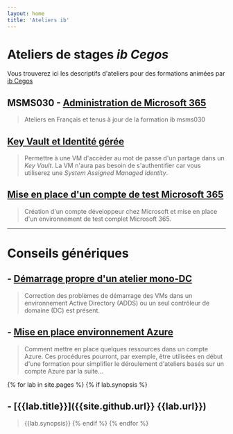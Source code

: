 ```yaml
---
layout: home
title: 'Ateliers ib'
---
```

# Ateliers de stages *ib Cegos*
Vous trouverez ici les descriptifs d'ateliers pour des formations animées par [ib Cegos](https://www.ib-formation.fr)
## MSMS030 - [Administration de Microsoft 365](msms030fr)
> Ateliers en Français et tenus à jour de la formation ib msms030

## [Key Vault et Identité gérée](managedId)  
> Permettre à une VM d'accèder au mot de passe d'un partage dans un *Key Vault*. La VM n'aura pas besoin de s'authentifier car vous utiliserez une *System Assigned Managed Identity*.  

## [Mise en place d'un compte de test Microsoft 365](test365)
> Création d'un compte développeur chez Microsoft et mise en place d'un environnement de test complet Microsoft 365.

___
# Conseils génériques
## - [Démarrage propre d'un atelier mono-DC](dcNetStart)
> Correction  des problèmes de démarrage des VMs dans un environnement Active Directory (ADDS) ou un seul contrôleur de domaine (DC) est présent.  

## - [Mise en place environnement Azure](ibAzureLabs)  
> Comment mettre en place quelques ressources dans un compte Azure. Ces procédures pourront, par exemple, être utilisées en début d'une formation pour simplifier le déroulement d'ateliers basés sur un compte Azure par la suite...  

{% for lab in site.pages %}
  {% if lab.synopsis %}
## - [{{lab.title}}]({{site.github.url}} {{lab.url}})  
> {{lab.synopsis}}
  {% endif %}
{% endfor %}
